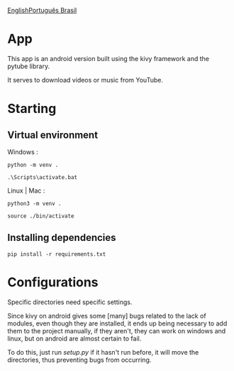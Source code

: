 [English](README.md)[Português Brasil](README-br.md)

# App

This app is an android version built using the kivy framework and the pytube library.

It serves to download videos or music from YouTube.

# Starting

## Virtual environment

Windows :
    
    python -m venv .

    .\Scripts\activate.bat

Linux | Mac :

    python3 -m venv .

    source ./bin/activate

## Installing dependencies

    pip install -r requirements.txt

# Configurations

Specific directories need specific settings.

Since kivy on android gives some [many] bugs related to the lack of modules, even though they are installed, it ends up being necessary to add them to the project manually, if they aren't, they can work on windows and linux, but on android are almost certain to fail.

To do this, just run *setup.py* if it hasn't run before, it will move the directories, thus preventing bugs from occurring.